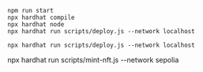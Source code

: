 ```
npm run start
npx hardhat compile
npx hardhat node
npx hardhat run scripts/deploy.js --network localhost
```

```
npx hardhat run scripts/deploy.js --network localhost
```

npx hardhat run scripts/mint-nft.js --network sepolia
